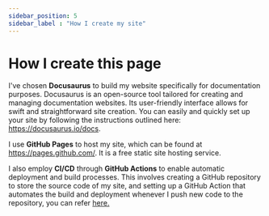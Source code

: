 ```yaml
---
sidebar_position: 5
sidebar_label : "How I create my site"
---
```


# How I create this page

I've chosen **Docusaurus** to build my website specifically for documentation purposes. Docusaurus is an open-source tool tailored for creating and managing documentation websites. Its user-friendly interface allows for swift and straightforward site creation. You can easily and quickly set up your site by following the instructions outlined here: https://docusaurus.io/docs.

I use **GitHub Pages** to host my site, which can be found at https://pages.github.com/. It is a free static site hosting service.

I also employ **CI/CD** through **GitHub Actions** to enable automatic deployment and build processes. This involves creating a GitHub repository to store the source code of my site, and setting up a GitHub Action that automates the build and deployment whenever I push new code to the repository, you can refer [here.](https://jamesiv.es/blog/github/actions/2022/01/23/deploying-to-github-pages-with-github-actions?fbclid=IwAR1ZuG8lXjF32VS7SDV24eRoqoYeBlPtOuF_cPzDpRc1X1dhgOks5WmF91k)
